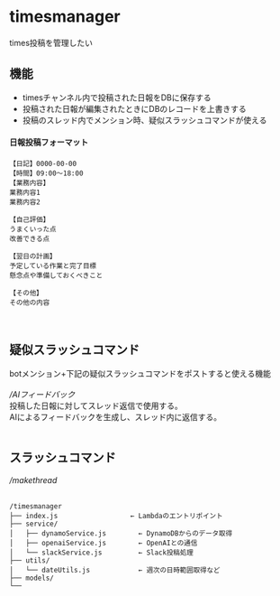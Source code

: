# timesmanager
times投稿を管理したい

## 機能
- timesチャンネル内で投稿された日報をDBに保存する
- 投稿された日報が編集されたときにDBのレコードを上書きする
- 投稿のスレッド内でメンション時、疑似スラッシュコマンドが使える

#### 日報投稿フォーマット
````
【日記】0000-00-00
【時間】09:00～18:00
【業務内容】
業務内容1
業務内容2

【自己評価】
うまくいった点
改善できる点

【翌日の計画】
予定している作業と完了目標
懸念点や準備しておくべきこと

【その他】
その他の内容
````

<br>

## 疑似スラッシュコマンド
botメンション+下記の疑似スラッシュコマンドをポストすると使える機能<br><br>
*/AIフィードバック*<br>
投稿した日報に対してスレッド返信で使用する。<br>
AIによるフィードバックを生成し、スレッド内に返信する。<br>
<br>

## スラッシュコマンド
*/makethread*<br>
<br>

````
/timesmanager
├── index.js                  ← Lambdaのエントリポイント
├── service/
│   ├── dynamoService.js        ← DynamoDBからのデータ取得
│   ├── openaiService.js        ← OpenAIとの通信
│   └── slackService.js         ← Slack投稿処理
├── utils/
│   └── dateUtils.js            ← 週次の日時範囲取得など
├── models/
└──
````
